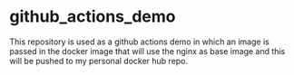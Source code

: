 # github_actions_demo
This repository is used as a github actions demo in which an image is passed in the docker image that will use the nginx as base image and this will be pushed to my personal docker hub repo.
